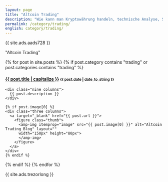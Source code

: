 ```yaml
---
layout: page
title: "Altcoin Trading"
description: "Wie kann man Kryptowährung handeln, technische Analyse, Strategie."
permalink: /category/trading/
english: category/trading/
---
```


<p>{{ site.ads.aads728 }}</p>

<span id="note">"Altcoin Trading"</span>

{% for post in site.posts %}
  {% if post.category contains "trading" or post.categories contains "trading" %}
  <h4 class="post">
  <strong>
  <a href="{{ site.url }}{{ site.baseurl }}{{ post.url }}">{{ post.title | capitalize }}</a>
  </strong>
  <small>{{ post.date | date_to_string }}</small>
  </h4>
  <div class="row">

    <div class="nine columns">
      {{ post.description }}
    </div>

    {% if post.image[0] %}
    <div class="three columns">
      <a target="_blank" href="{{ post.url }}">
        <figure class="thumb">
          <amp-img itemprop="image" src="{{ post.image[0] }}" alt="Altcoin Trading Blog" layout=""
          width="150px" height="80px">
          </amp-img>
        </figure>
      </a>
    </div>
    {% endif %}



  </div>

  {% endif %}
{% endfor %}

{{ site.ads.trezorlong }}
